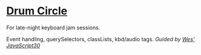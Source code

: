 # [Drum Circle](https://yihwan.github.io/drum-circle/)
For late-night keyboard jam sessions.

Event handling, querySelectors, classLists, kbd/audio tags.
*Guided by [Wes' JavaScript30](https://javascript30.com/)*
